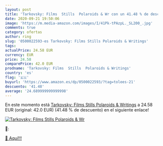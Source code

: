 ```yaml
---
layout: post
title: 'Tarkovsky: Films  Stills  Polaroids & Wr con un 41.48 % de descuento'
date: 2020-09-21 19:50:06
image: 'https://m.media-amazon.com/images/I/41Pk-tPAzpL._SL200_.jpg'
comments: true
category: ofertas
author: ring
slug: '0500022593-es Tarkovsky: Films Stills Polaroids & Writings'
tags: 
actualPrice: 24.58 EUR
currency: EUR
price: 24.58
comparePrice: 42.0 EUR
prodname: 'Tarkovsky: Films  Stills  Polaroids & Writings'
country: 'es'
flag: '🇪🇸'
buyurl: 'https://www.amazon.es/dp/0500022593/?tag=tolees-21'
descuento: '41.48'
average: '24.689999999999998'
---
```


En este momento está [Tarkovsky: Films  Stills  Polaroids & Writings](https://www.amazon.es/dp/0500022593/?tag=tolees-21) a 24.58 EUR (original: 42.0 EUR) (41.48 %  de descuento) en el siguiente enlace!

[![Tarkovsky: Films  Stills  Polaroids & Wr](https://m.media-amazon.com/images/I/41Pk-tPAzpL._SL200_.jpg)](https://www.amazon.es/dp/0500022593/?tag=tolees-21)

🔎:


[🛒 Aquí!!!](https://www.amazon.es/dp/0500022593/?tag=tolees-21)
